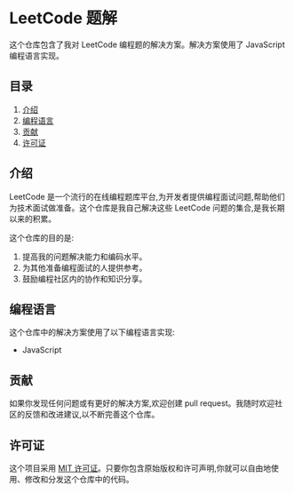 # LeetCode 题解

这个仓库包含了我对 LeetCode 编程题的解决方案。解决方案使用了 JavaScript 编程语言实现。

## 目录

1. [介绍](#介绍)
2. [编程语言](#编程语言)
3. [贡献](#贡献)
4. [许可证](#许可证)

## 介绍

LeetCode 是一个流行的在线编程题库平台,为开发者提供编程面试问题,帮助他们为技术面试做准备。这个仓库是我自己解决这些 LeetCode 问题的集合,是我长期以来的积累。

这个仓库的目的是:

1. 提高我的问题解决能力和编码水平。
2. 为其他准备编程面试的人提供参考。
3. 鼓励编程社区内的协作和知识分享。

## 编程语言

这个仓库中的解决方案使用了以下编程语言实现:

- JavaScript

## 贡献

如果你发现任何问题或有更好的解决方案,欢迎创建 pull request。我随时欢迎社区的反馈和改进建议,以不断完善这个仓库。

## 许可证

这个项目采用 [MIT 许可证](LICENSE)。只要你包含原始版权和许可声明,你就可以自由地使用、修改和分发这个仓库中的代码。
